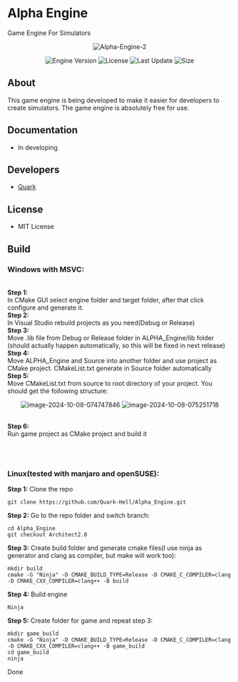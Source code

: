 # Alpha Engine
Game Engine For Simulators

<p align="center">
      <img src="https://i.ibb.co/LprNYRR/Alpha-Engine-2.png" alt="Alpha-Engine-2" border="0">
</p>

<p align="center">
   <img src="https://img.shields.io/badge/Version-v0.1--Alpha-blue" alt="Engine Version">
   <img src="https://img.shields.io/badge/License-MIT-green" alt="License">
   <img src="https://img.shields.io/github/last-commit/Quark-Hell/Alpha_Engine" alt="Last Update">
   <img src="https://img.shields.io/github/languages/code-size/Quark-Hell/Alpha_Engine" alt="Size">
</p>

## About

This game engine is being developed to make it easier for developers to create simulators. The game engine is absolutely free for use.

## Documentation

- In developing

## Developers

- [Quark](https://github.com/Quark-Hell)

## License
- MIT License

## Build
### Windows with MSVC:

<br><b>Step 1:</br></b>
In CMake GUI select engine folder and target folder, after that click configure and generate it.
<br><b>Step 2:</br></b>
In Visual Studio rebuild projects as you need(Debug or Release)
<br><b>Step 3:</br></b>
Move .lib file from Debug or Release folder in ALPHA_Engine/lib folder (should actually happen automatically, so this will be fixed in next release)
<br><b>Step 4:</br></b>
Move ALPHA_Engine and Source into another folder and use project as CMake project. CMakeList.txt generate in Source folder automatically
<br><b>Step 5:</br></b>
Move CMakeList.txt from source to root directory of your project.
You should get the following structure:
<p align="center">
      <img src="https://i.ibb.co/TWH4Rn2/image-2024-10-08-074747846.png" alt="image-2024-10-08-074747846" border="0">
      <img src="https://i.ibb.co/b54Fhsg/image-2024-10-08-075251718.png" alt="image-2024-10-08-075251718" border="0">
</p>

<br><b>Step 6:</br></b>
Run game project as CMake project and build it

<br></br>
### Linux(tested with manjaro and openSUSE):

<b>Step 1:</b>
Clone the repo
```
git clone https://github.com/Quark-Hell/Alpha_Engine.git
```
<b>Step 2:</b>
Go to the repo folder and switch branch:
```
cd Alpha_Engine
git checkout Architect2.0   
```
<b>Step 3:</b>
Create build folder and generate cmake files(I use ninja as generator and clang as compiler, but make will work too):
```
mkdir build
cmake -G "Ninja" -D CMAKE_BUILD_TYPE=Release -D CMAKE_C_COMPILER=clang -D CMAKE_CXX_COMPILER=clang++ -B build
```
<b>Step 4:</b>
Build engine
```
Ninja
```
<b>Step 5:</b>
Create folder for game and repeat step 3:
```
mkdir game_build 
cmake -G "Ninja" -D CMAKE_BUILD_TYPE=Release -D CMAKE_C_COMPILER=clang -D CMAKE_CXX_COMPILER=clang++ -B game_build
cd game_build
ninja
```

Done
